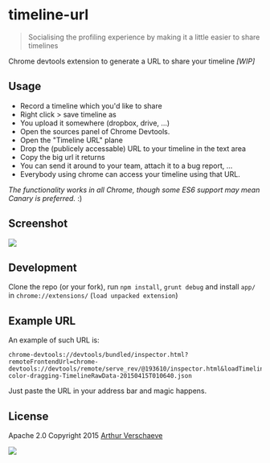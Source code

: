 # timeline-url

> Socialising the profiling experience by making it a little easier to share timelines

Chrome devtools extension to generate a URL to share your timeline _[WIP]_

## Usage

* Record a timeline which you'd like to share
* Right click > save timeline as
* You upload it somewhere (dropbox, drive, ...)
* Open the sources panel of Chrome Devtools.
* Open the "Timeline URL" plane
* Drop the (publicely accessable) URL to your timeline in the text area
* Copy the big url it returns
* You can send it around to your team, attach it to a bug report, ...
* Everybody using chrome can access your timeline using that URL.

_The functionality works in all Chrome, though some ES6 support may mean Canary is preferred._ :)

## Screenshot

![](http://i.imgur.com/KZ0Wrr2.png)

## Development

Clone the repo (or your fork), run `npm install`, `grunt debug` and install `app/` in `chrome://extensions/` (`load unpacked extension`)

## Example URL

An example of such URL is:

```
chrome-devtools://devtools/bundled/inspector.html?remoteFrontendUrl=chrome-devtools://devtools/remote/serve_rev/@193610/inspector.html&loadTimelineFromURL=https://dl.dropboxusercontent.com/u/39519/temp/colorpicker-color-dragging-TimelineRawData-20150415T010640.json
```

Just paste the URL in your address bar and magic happens.

## License

Apache 2.0
Copyright 2015 [Arthur Verschaeve](http://arthurverschaeve.be)

![](http://i.imgur.com/otBJWYZ.jpg)
